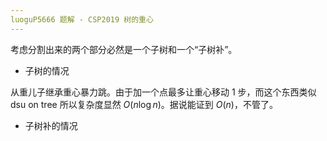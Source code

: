 ```yaml
---
luoguP5666 题解 - CSP2019 树的重心
---
```


考虑分割出来的两个部分必然是一个子树和一个“子树补”。

- 子树的情况

从重儿子继承重心暴力跳。由于加一个点最多让重心移动 1 步，而这个东西类似 dsu on tree 所以复杂度显然 $O(n\log n)$。据说能证到 $O(n)$，不管了。

- 子树补的情况